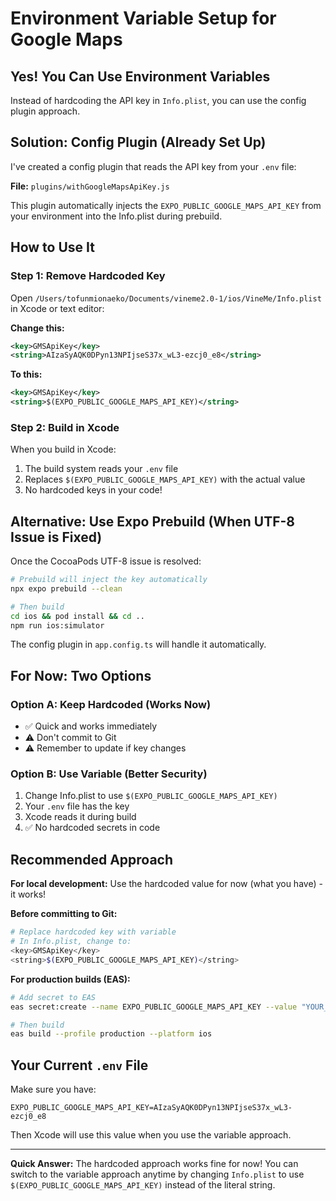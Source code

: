 # Environment Variable Setup for Google Maps

## Yes! You Can Use Environment Variables

Instead of hardcoding the API key in `Info.plist`, you can use the config plugin approach.

## Solution: Config Plugin (Already Set Up)

I've created a config plugin that reads the API key from your `.env` file:

**File:** `plugins/withGoogleMapsApiKey.js`

This plugin automatically injects the `EXPO_PUBLIC_GOOGLE_MAPS_API_KEY` from your environment into the Info.plist during prebuild.

## How to Use It

### Step 1: Remove Hardcoded Key

Open `/Users/tofunmionaeko/Documents/vineme2.0-1/ios/VineMe/Info.plist` in Xcode or text editor:

**Change this:**
```xml
<key>GMSApiKey</key>
<string>AIzaSyAQK0DPyn13NPIjseS37x_wL3-ezcj0_e8</string>
```

**To this:**
```xml
<key>GMSApiKey</key>
<string>$(EXPO_PUBLIC_GOOGLE_MAPS_API_KEY)</string>
```

### Step 2: Build in Xcode

When you build in Xcode:
1. The build system reads your `.env` file
2. Replaces `$(EXPO_PUBLIC_GOOGLE_MAPS_API_KEY)` with the actual value
3. No hardcoded keys in your code!

## Alternative: Use Expo Prebuild (When UTF-8 Issue is Fixed)

Once the CocoaPods UTF-8 issue is resolved:

```bash
# Prebuild will inject the key automatically
npx expo prebuild --clean

# Then build
cd ios && pod install && cd ..
npm run ios:simulator
```

The config plugin in `app.config.ts` will handle it automatically.

## For Now: Two Options

### Option A: Keep Hardcoded (Works Now)
- ✅ Quick and works immediately
- ⚠️ Don't commit to Git
- ⚠️ Remember to update if key changes

### Option B: Use Variable (Better Security)
1. Change Info.plist to use `$(EXPO_PUBLIC_GOOGLE_MAPS_API_KEY)`
2. Your `.env` file has the key
3. Xcode reads it during build
4. ✅ No hardcoded secrets in code

## Recommended Approach

**For local development:**
Use the hardcoded value for now (what you have) - it works!

**Before committing to Git:**
```bash
# Replace hardcoded key with variable
# In Info.plist, change to:
<key>GMSApiKey</key>
<string>$(EXPO_PUBLIC_GOOGLE_MAPS_API_KEY)</string>
```

**For production builds (EAS):**
```bash
# Add secret to EAS
eas secret:create --name EXPO_PUBLIC_GOOGLE_MAPS_API_KEY --value "YOUR_KEY"

# Then build
eas build --profile production --platform ios
```

## Your Current `.env` File

Make sure you have:
```env
EXPO_PUBLIC_GOOGLE_MAPS_API_KEY=AIzaSyAQK0DPyn13NPIjseS37x_wL3-ezcj0_e8
```

Then Xcode will use this value when you use the variable approach.

---

**Quick Answer:** The hardcoded approach works fine for now! You can switch to the variable approach anytime by changing `Info.plist` to use `$(EXPO_PUBLIC_GOOGLE_MAPS_API_KEY)` instead of the literal string.

